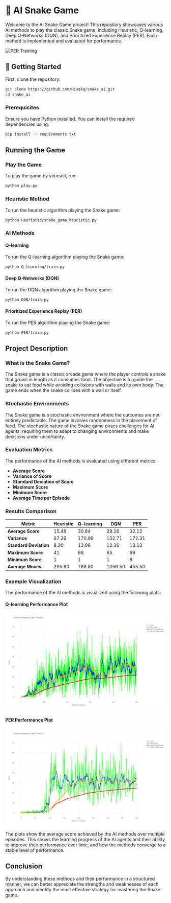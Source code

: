 # 🐍 AI Snake Game

Welcome to the AI Snake Game project! This repository showcases various AI methods to play the classic Snake game, including Heuristic, Q-learning, Deep Q-Networks (DQN), and Prioritized Experience Replay (PER). Each method is implemented and evaluated for performance. 

![PER Training](assets/trained.gif)

## 🚀 Getting Started
    
First, clone the repository:

```bash
git clone https://github.com/Hisqkq/snake_ai.git
cd snake_ai
```

### Prerequisites

Ensure you have Python installed. You can install the required dependencies using:

```bash
pip install -r requirements.txt
```

## Running the Game

### Play the Game

To play the game by yourself, run:

```bash
python play.py
```

### Heuristic Method

To run the heuristic algorithm playing the Snake game:

```bash
python Heuristic/snake_game_heuristic.py
```

### AI Methods

#### Q-learning

To run the Q-learning algorithm playing the Snake game:

```bash
python Q-learning/train.py
```

#### Deep Q-Networks (DQN)

To run the DQN algorithm playing the Snake game:

```bash
python DQN/train.py
```

#### Prioritized Experience Replay (PER)

To run the PER algorithm playing the Snake game:

```bash
python PER/train.py
```

## Project Description

### What is the Snake Game?

The Snake game is a classic arcade game where the player controls a snake that grows in length as it consumes food. The objective is to guide the snake to eat food while avoiding collisions with walls and its own body. The game ends when the snake collides with a wall or itself.

### Stochastic Environments

The Snake game is a stochastic environment where the outcomes are not entirely predictable. The game involves randomness in the placement of food. The stochastic nature of the Snake game poses challenges for AI agents, requiring them to adapt to changing environments and make decisions under uncertainty.

### Evaluation Metrics

The performance of the AI methods is evaluated using different metrics:
- **Average Score**
- **Variance of Score**
- **Standard Deviation of Score**
- **Maximum Score**
- **Minimum Score**
- **Average Time per Episode**

### Results Comparison

| Metric                | Heuristic | Q-learning | DQN    | PER    |
|-----------------------|-----------|------------|--------|--------|
| **Average Score**     | 15.48     | 30.64      | 29.16  | 32.12  |
| **Variance**          | 67.26     | 170.99     | 152.71 | 172.31 |
| **Standard Deviation**| 8.20      | 13.08      | 12.36  | 13.13  |
| **Maximum Score**     | 41        | 66         | 65     | 69     |
| **Minimum Score**     | 1         | 1          | 1      | 8      |
| **Average Moves**     | 295.60    | 788.80     | 1056.50| 455.50 |

### Example Visualization

The performance of the AI methods is visualized using the following plots:

#### Q-learning Performance Plot

![Q-learning Performance](assets/img/light-Q-learning-graph.png)


#### PER Performance Plot

![PER Performance](assets/img/light-PER-graph.png)


The plots show the average score achieved by the AI methods over multiple episodes. This shows the learning progress of the AI agents and their ability to improve their performance over time, and how the methods converge to a stable level of performance.

## Conclusion

By understanding these methods and their performance in a structured manner, we can better appreciate the strengths and weaknesses of each approach and identify the most effective strategy for mastering the Snake game.



